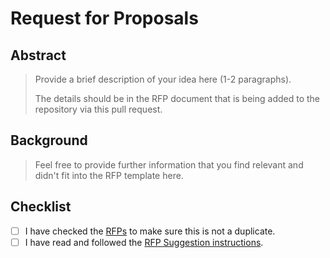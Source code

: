 # Request for Proposals

## Abstract

> Provide a brief description of your idea here (1-2 paragraphs).
>
> The details should be in the RFP document that is being added to the repository via this pull request.


## Background

> Feel free to provide further information that you find relevant and didn't fit into the RFP template here.


## Checklist

- [ ] I have checked the [RFPs](https://github.com/Energy-Web-Community-Fund/Energy-Web-Community-Fund-Grants-Program/tree/master/docs/rfps) to make sure this is not a duplicate.
- [ ] I have read and followed the [RFP Suggestion instructions](https://github.com/Energy-Web-Community-Fund/Energy-Web-Community-Fund-Grants-Program#mailbox_with_mail-suggest-a-project).
